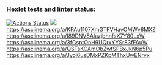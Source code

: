 ### Hexlet tests and linter status:
[![Actions Status](https://github.com/M1kolkus/php-project-lvl1/workflows/hexlet-check/badge.svg)](https://github.com/M1kolkus/php-project-lvl1/actions)
<a href="https://codeclimate.com/github/M1kolkus/php-project-lvl1/maintainability"><img src="https://api.codeclimate.com/v1/badges/b1cd13dfbb31e979bee4/maintainability" /></a>
https://asciinema.org/a/KPAu1107XmGTFVHavOMWv8MXZ
https://asciinema.org/a/I89DNV8AIazjbhnfsX7Y80LxW
https://asciinema.org/a/3fGsptOnH9UQrxYYSr83fFAuW
https://asciinema.org/a/QSTsKCAmObZwtSPBxJkN6p5Pu
https://asciinema.org/a/Jyoi6usDMxPZKpMThxUwENrvx